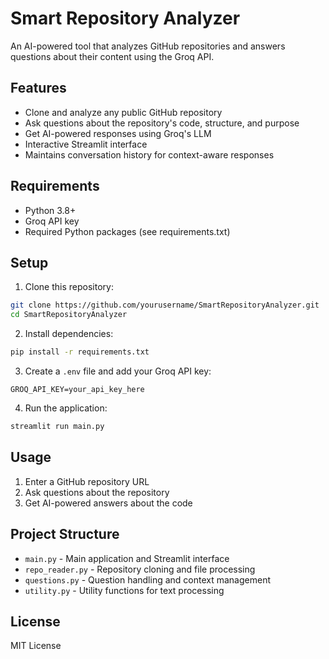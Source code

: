 # Smart Repository Analyzer

An AI-powered tool that analyzes GitHub repositories and answers questions about their content using the Groq API.

## Features

- Clone and analyze any public GitHub repository
- Ask questions about the repository's code, structure, and purpose
- Get AI-powered responses using Groq's LLM
- Interactive Streamlit interface
- Maintains conversation history for context-aware responses

## Requirements

- Python 3.8+
- Groq API key
- Required Python packages (see requirements.txt)

## Setup

1. Clone this repository:
```bash
git clone https://github.com/yourusername/SmartRepositoryAnalyzer.git
cd SmartRepositoryAnalyzer
```
2. Install dependencies:
```bash
pip install -r requirements.txt
```

3. Create a `.env` file and add your Groq API key:
```
GROQ_API_KEY=your_api_key_here
```

4. Run the application:
```bash
streamlit run main.py
```

## Usage

1. Enter a GitHub repository URL
2. Ask questions about the repository
3. Get AI-powered answers about the code

## Project Structure

- `main.py` - Main application and Streamlit interface
- `repo_reader.py` - Repository cloning and file processing
- `questions.py` - Question handling and context management
- `utility.py` - Utility functions for text processing

## License

MIT License
